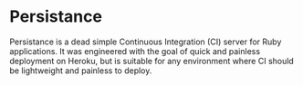 # Persistance

Persistance is a dead simple Continuous Integration (CI) server for Ruby applications. It was engineered with the goal of quick and painless deployment on Heroku, but is suitable for any environment where CI should be lightweight and painless to deploy.

